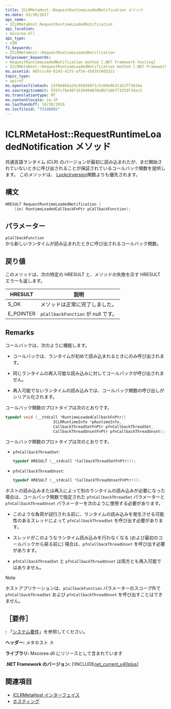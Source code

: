 ```yaml
---
title: ICLRMetaHost::RequestRuntimeLoadedNotification メソッド
ms.date: 03/30/2017
api_name:
- ICLRMetaHost.RequestRuntimeLoadedNotification
api_location:
- mscoree.dll
api_type:
- COM
f1_keywords:
- ICLRMetaHost::RequestRuntimeLoadedNotification
helpviewer_keywords:
- RequestRuntimeLoadedNotification method [.NET Framework hosting]
- ICLRMetaHost::RequestRuntimeLoadedNotification method [.NET Framework hosting]
ms.assetid: 0d5ccc4d-0193-41f5-af54-45d7b70d5321
topic_type:
- apiref
ms.openlocfilehash: 23f868bba2dc058d99f1c5c09e9b311b1ff3634a
ms.sourcegitcommit: 559fcfbe4871636494870a8b716bf7325df34ac5
ms.translationtype: MT
ms.contentlocale: ja-JP
ms.lasthandoff: 10/30/2019
ms.locfileid: "73140892"
---
```

# <a name="iclrmetahostrequestruntimeloadednotification-method"></a>ICLRMetaHost::RequestRuntimeLoadedNotification メソッド
共通言語ランタイム (CLR) のバージョンが最初に読み込まれたが、まだ開始されていないときに呼び出されることが保証されているコールバック関数を提供します。 このメソッドは、 [Lockclrversion](../../../../docs/framework/unmanaged-api/hosting/lockclrversion-function.md)関数よりも優先されます。  
  
## <a name="syntax"></a>構文  
  
```cpp  
HRESULT RequestRuntimeLoadedNotification (  
    [in] RuntimeLoadedCallbackFnPtr pCallbackFunction);  
```  
  
## <a name="parameters"></a>パラメーター  
 `pCallbackFunction`  
 から新しいランタイムが読み込まれたときに呼び出されるコールバック関数。  
  
## <a name="return-value"></a>戻り値  
 このメソッドは、次の特定の HRESULT と、メソッドの失敗を示す HRESULT エラーも返します。  
  
|HRESULT|説明|  
|-------------|-----------------|  
|S_OK|メソッドは正常に完了しました。|  
|E_POINTER|`pCallbackFunction` が null です。|  
  
## <a name="remarks"></a>Remarks  
 コールバックは、次のように機能します。  
  
- コールバックは、ランタイムが初めて読み込まれるときにのみ呼び出されます。  
  
- 同じランタイムの再入可能な読み込みに対してコールバックが呼び出されません。  
  
- 再入可能でないランタイムの読み込みでは、コールバック関数の呼び出しがシリアル化されます。  
  
 コールバック関数のプロトタイプは次のとおりです。  
  
```cpp  
typedef void (__stdcall *RuntimeLoadedCallbackFnPtr)(  
                     ICLRRuntimeInfo *pRuntimeInfo,  
                     CallbackThreadSetFnPtr pfnCallbackThreadSet,  
                     CallbackThreadUnsetFnPtr pfnCallbackThreadUnset);  
```  
  
 コールバック関数のプロトタイプは次のとおりです。  
  
- `pfnCallbackThreadSet`:  
  
    ```cpp  
    typedef HRESULT (__stdcall *CallbackThreadSetFnPtr)();  
    ```  
  
- `pfnCallbackThreadUnset`:  
  
    ```cpp  
    typedef HRESULT (__stdcall *CallbackThreadUnsetFnPtr)();  
    ```  
  
 ホストの読み込みまたは再入によって別のランタイムの読み込みが必要になった場合は、コールバック関数で指定された `pfnCallbackThreadSet` パラメーターと `pfnCallbackThreadUnset` パラメーターを次のように使用する必要があります。  
  
- このような負荷が試行される前に、ランタイムの読み込みを発生させる可能性のあるスレッドによって `pfnCallbackThreadSet` を呼び出す必要があります。  
  
- スレッドがこのようなランタイム読み込みを行わなくなる (および最初のコールバックから戻る前に) 場合は、`pfnCallbackThreadUnset` を呼び出す必要があります。  
  
- `pfnCallbackThreadSet` と `pfnCallbackThreadUnset` は両方とも再入可能ではありません。  
  
> [!NOTE]
> ホストアプリケーションは、`pCallbackFunction` パラメーターのスコープ外で `pfnCallbackThreadSet` および `pfnCallbackThreadUnset` を呼び出すことはできません。  
  
## <a name="requirements"></a>［要件］  
 **:** 「[システム要件](../../../../docs/framework/get-started/system-requirements.md)」を参照してください。  
  
 **ヘッダー:** メタホスト .h  
  
 **ライブラリ:** Mscoree.dll にリソースとして含まれています  
  
 **.NET Framework のバージョン:** [!INCLUDE[net_current_v40plus](../../../../includes/net-current-v40plus-md.md)]  
  
## <a name="see-also"></a>関連項目

- [ICLRMetaHost インターフェイス](../../../../docs/framework/unmanaged-api/hosting/iclrmetahost-interface.md)
- [ホスティング](../../../../docs/framework/unmanaged-api/hosting/index.md)
